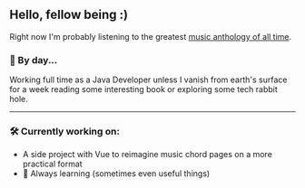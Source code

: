 ## Hello, fellow being  :)

Right now I'm probably listening to the greatest [music anthology of all time](https://open.spotify.com/playlist/00i82lDzMDdiHWNjrIGAyw?si=d0b1982c40864fe0).

### 🔭 By day...
Working full time as a Java Developer unless I vanish from earth's surface for a week reading some interesting book or exploring some tech rabbit hole.

---

### 🛠️ Currently working on:
- A side project with Vue to reimagine music chord pages on a more practical format
- 🌱 Always learning (sometimes even useful things)
